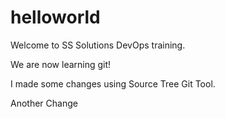 # helloworld
Welcome to SS Solutions DevOps training.

We are now learning git!

I made some changes using Source Tree Git Tool.
 

Another Change